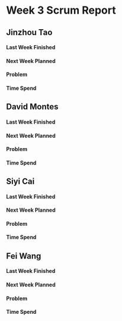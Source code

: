 # Week 3 Scrum Report 

## Jinzhou Tao

#### Last Week Finished 
#### Next Week Planned
#### Problem
#### Time Spend

## David Montes

#### Last Week Finished
#### Next Week Planned
#### Problem
#### Time Spend

## Siyi Cai

#### Last Week Finished 
#### Next Week Planned
#### Problem
#### Time Spend

## Fei Wang

#### Last Week Finished 
#### Next Week Planned
#### Problem
#### Time Spend

